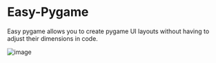 # Easy-Pygame
Easy pygame allows you to create pygame UI layouts without having to adjust their dimensions in code.

![image](https://github.com/user-attachments/assets/80236877-0ec8-4ee2-879b-cc19ab473e8f)
